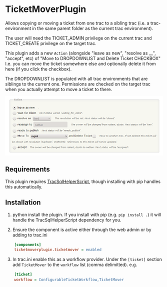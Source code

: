 TicketMoverPlugin
=================

Allows copying or moving a ticket from one trac to a sibling trac
(i.e. a trac-environment in the same parent folder as the current trac
environment).

The user will need the TICKET\_ADMIN privilege on the current trac and
TICKET\_CREATE privilege on the target trac.

This plugin adds a new `Action` (alongside "leave as new", "resolve as
__", "accept", etc) of "Move to DROPDOWNLIST and Delete Ticket CHECKBOX"
I.e. you can move the ticket somewhere else and optionally delete it
from here (if you click the checkbox).

The DROPDOWNLIST is populated with all trac environments that are
siblings to the current one. Permissions are checked on the target
trac when you actually attempt to move a ticket to there.

![A screenshot showing what it looks like](Screenshot.png)

Requirements
------------

This plugin requires
[TracSqlHelperScript](http://trac-hacks.org/wiki/TracSqlHelperScript),
though installing with pip handles this automatically.

Installation
------------

1. python install the plugin. If you install with pip (e.g. `pip
   install .`) it will handle the TracSqlHelperScript dependency for
   you.

2. Ensure the component is active either through the web admin or by
   adding to trac.ini
```ini
    [components]
    ticketmoverplugin.ticketmover = enabled
```    

3. In trac.ini enable this as a workflow provider. Under the
   `[ticket]` section add `TicketMover` to the `workflow` list (comma
   delimitted). e.g.
```ini
    [ticket]
    workflow = ConfigurableTicketWorkflow,TicketMover
```
